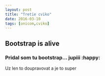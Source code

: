 ```yaml
---
layout: post
title: "Tretie cviko"
date: 2016-03-10
tags: [onicom,cviko]
---
```

## Bootstrap is alive

### Pridal som tu bootstrap... jupiii :happy:


Uz len to doupravovat a je to super
